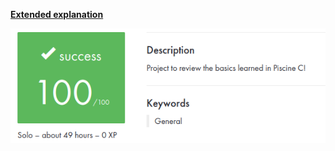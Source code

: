 [**Extended explanation**](https://github.com/zikocult/Cursus42/tree/main/00_piscine_reload)

<p align="left">
  <a href="https://github.com/zikocult/Cursus42/tree/main/00_piscine_reload"><img src="https://github.com/zikocult/Cursus42/blob/main/utils/Used_photos/Reload/Reload.png?raw=true" /></a>
</p>
